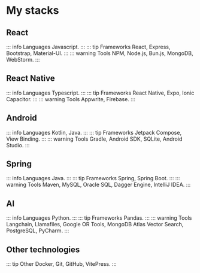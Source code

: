 # My stacks

## React

::: info Languages
Javascript.
:::
::: tip Frameworks
React, Express, Bootstrap, Material-UI.
:::
::: warning Tools
NPM, Node.js, Bun.js, MongoDB, WebStorm.
:::

## React Native

::: info Languages
Typescript.
:::
::: tip Frameworks
React Native, Expo, Ionic Capacitor.
:::
::: warning Tools
Appwrite, Firebase.
:::

## Android 

::: info Languages
Kotlin, Java.
:::
::: tip Frameworks
Jetpack Compose, View Binding.
:::
::: warning Tools
Gradle, Android SDK, SQLite, Android Studio.
:::

## Spring 

::: info Languages
Java.
:::
::: tip Frameworks
Spring, Spring Boot.
:::
::: warning Tools
Maven, MySQL, Oracle SQL, Dagger Engine, IntelliJ IDEA.
:::

## AI

::: info Languages
Python.
:::
::: tip Frameworks
Pandas.
:::
::: warning Tools
Langchain, Llamafiles, Google OR Tools, MongoDB Atlas Vector Search, PostgreSQL, PyCharm.
:::

## Other technologies

::: tip Other
Docker, Git, GitHub, VitePress.
:::
